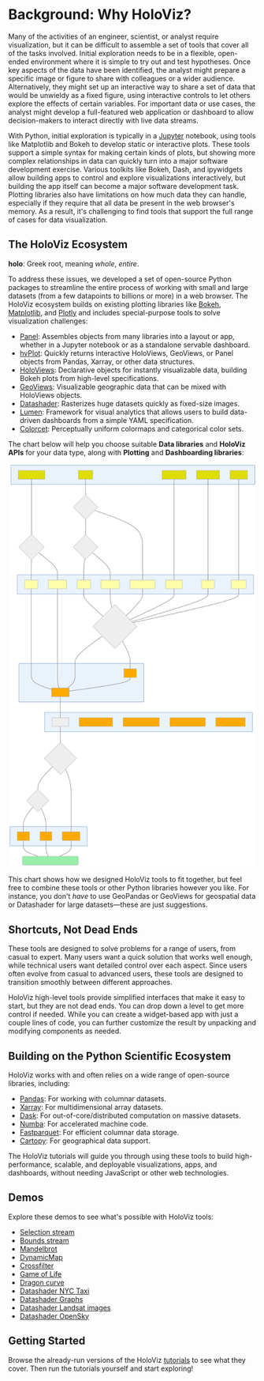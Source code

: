# Background: Why HoloViz?

Many of the activities of an engineer, scientist, or analyst require visualization, but it can be difficult to assemble a set of tools that cover all of the tasks involved. Initial exploration needs to be in a flexible, open-ended environment where it is simple to try out and test hypotheses. Once key aspects of the data have been identified, the analyst might prepare a specific image or figure to share with colleagues or a wider audience. Alternatively, they might set up an interactive way to share a set of data that would be unwieldy as a fixed figure, using interactive controls to let others explore the effects of certain variables. For important data or use cases, the analyst might develop a full-featured web application or dashboard to allow decision-makers to interact directly with live data streams.

With Python, initial exploration is typically in a [Jupyter](https://jupyter.org) notebook, using tools like Matplotlib and Bokeh to develop static or interactive plots. These tools support a simple syntax for making certain kinds of plots, but showing more complex relationships in data can quickly turn into a major software development exercise. Various toolkits like Bokeh, Dash, and ipywidgets allow building apps to control and explore visualizations interactively, but building the app itself can become a major software development task. Plotting libraries also have limitations on how much data they can handle, especially if they require that all data be present in the web browser's memory. As a result, it's challenging to find tools that support the full range of cases for data visualization.

## The HoloViz Ecosystem

**holo**: Greek root, meaning *whole*, *entire*.

To address these issues, we developed a set of open-source Python packages to streamline the entire process of working with small and large datasets (from a few datapoints to billions or more) in a web browser. The HoloViz ecosystem builds on existing plotting libraries like [Bokeh](https://bokeh.org), [Matplotlib](https://matplotlib.org), and [Plotly](https://plot.ly) and includes special-purpose tools to solve visualization challenges:

- [Panel](https://panel.holoviz.org): Assembles objects from many libraries into a layout or app, whether in a Jupyter notebook or as a standalone servable dashboard.
- [hvPlot](https://hvplot.holoviz.org): Quickly returns interactive HoloViews, GeoViews, or Panel objects from Pandas, Xarray, or other data structures.
- [HoloViews](https://holoviews.org): Declarative objects for instantly visualizable data, building Bokeh plots from high-level specifications.
- [GeoViews](https://geoviews.org): Visualizable geographic data that can be mixed with HoloViews objects.
- [Datashader](https://datashader.org): Rasterizes huge datasets quickly as fixed-size images.
- [Lumen](https://lumen.holoviz.org): Framework for visual analytics that allows users to build data-driven dashboards from a simple YAML specification.
- [Colorcet](https://colorcet.holoviz.org): Perceptually uniform colormaps and categorical color sets.

The chart below will help you choose suitable **Data libraries** and **HoloViz APIs** for your data type, along with **Plotting** and **Dashboarding libraries**:

![HoloViz Flowchart](../flowcharts/holoviz.mermaid.svg)

This chart shows how we designed HoloViz tools to fit together, but feel free to combine these tools or other Python libraries however you like. For instance, you don't *have* to use GeoPandas or GeoViews for geospatial data or Datashader for large datasets—these are just suggestions.

## Shortcuts, Not Dead Ends

These tools are designed to solve problems for a range of users, from casual to expert. Many users want a quick solution that works well enough, while technical users want detailed control over each aspect. Since users often evolve from casual to advanced users, these tools are designed to transition smoothly between different approaches.

HoloViz high-level tools provide simplified interfaces that make it easy to start, but they are not dead ends. You can drop down a level to get more control if needed. While you can create a widget-based app with just a couple lines of code, you can further customize the result by unpacking and modifying components as needed.

## Building on the Python Scientific Ecosystem

HoloViz works with and often relies on a wide range of open-source libraries, including:

- [Pandas](https://pandas.pydata.org): For working with columnar datasets.
- [Xarray](https://xarray.pydata.org): For multidimensional array datasets.
- [Dask](https://dask.org): For out-of-core/distributed computation on massive datasets.
- [Numba](https://numba.pydata.org): For accelerated machine code.
- [Fastparquet](https://fastparquet.readthedocs.io): For efficient columnar data storage.
- [Cartopy](https://scitools.org.uk/cartopy): For geographical data support.

The HoloViz tutorials will guide you through using these tools to build high-performance, scalable, and deployable visualizations, apps, and dashboards, without needing JavaScript or other web technologies.

## Demos

Explore these demos to see what's possible with HoloViz tools:

- [Selection stream](https://holoviews.org/reference/apps/bokeh/selection_stream.html)
- [Bounds stream](https://holoviews.org/reference/streams/bokeh/BoundsX.html)
- [Mandelbrot](https://holoviews.org/gallery/apps/bokeh/mandelbrot.html)
- [DynamicMap](https://holoviews.org/reference/containers/bokeh/DynamicMap.html)
- [Crossfilter](https://holoviews.org/gallery/apps/bokeh/crossfilter.html)
- [Game of Life](https://holoviews.org/gallery/apps/bokeh/game_of_life.html)
- [Dragon curve](https://holoviews.org/gallery/demos/bokeh/dragon_curve.html)
- [Datashader NYC Taxi](https://examples.pyviz.org/nyc_taxi/nyc_taxi.html)
- [Datashader Graphs](https://anaconda.org/jbednar/edge_bundling)
- [Datashader Landsat images](https://examples.pyviz.org/landsat/landsat.html)
- [Datashader OpenSky](https://examples.pyviz.org/opensky/opensky.html)

## Getting Started

Browse the already-run versions of the HoloViz [tutorials](tutorial/index.html) to see what they cover. Then run the tutorials yourself and start exploring!
